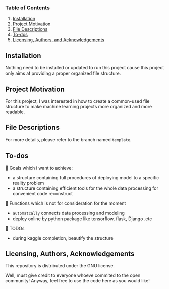 ### Table of Contents

1. [Installation](#installation)
2. [Project Motivation](#motivation)
3. [File Descriptions](#files)
4. [To-dos](#To-dos)
5. [Licensing, Authors, and Acknowledgements](#licensing)

## Installation <a name="installation"></a>

Nothing need to be installed or updated to run this project cause this project only aims at providing a proper organized file structure.

## Project Motivation<a name="motivation"></a>

For this project, I was interested in how to create a common-used file structure to make machine learning projects more organized and more readable.

## File Descriptions <a name="files"></a>

For more details, please refer to the branch named `template`.

## To-dos<a name="To-dos"></a>

:memo: Goals which i want to achieve:

* a structure containing full procedures of deploying model to a specific reality problem
* a structure containing efficient tools for the whole data processing for convenient code reconstruct

:memo: Functions which is not for consideration for the moment

* `automatcally` connects data processing and modeling
* deploy online by python package like tensorflow, flask, Django .etc

:memo: TODOs
* during kaggle completion, beautify the structure

## Licensing, Authors, Acknowledgements<a name="licensing"></a>

This repository is distributed under the GNU license.

Well, must give credit to everyone whoeve commited to the open community! Anyway, feel free to use the code here as you would like!
